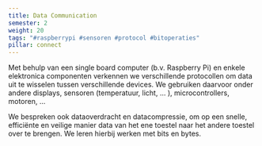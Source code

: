 ```yaml
---
title: Data Communication
semester: 2
weight: 20
tags: "#raspberrypi #sensoren #protocol #bitoperaties"
pillar: connect
---
```

Met behulp van een single board computer (b.v. Raspberry Pi) en enkele elektronica componenten verkennen we verschillende protocollen om data uit te wisselen tussen verschillende devices. We gebruiken daarvoor onder andere displays, sensoren (temperatuur, licht, ... ), microcontrollers, motoren, ...

We bespreken ook dataoverdracht en datacompressie, om op een snelle, efficiënte en veilige manier data van het ene toestel naar het andere toestel over te brengen. We leren hierbij werken met bits en bytes.